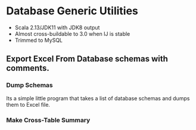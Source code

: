 # Database Generic Utilities

* Scala 2.13/JDK11 with JDK8 output
* Almost cross-buildable to 3.0 when IJ is stable
* Trimmed to MySQL

## Export  Excel From Database schemas with comments.

### Dump Schemas                          
Its a simple little program that takes a list of database schemas and dumps them to Excel file.

                
### Make Cross-Table Summary

   


